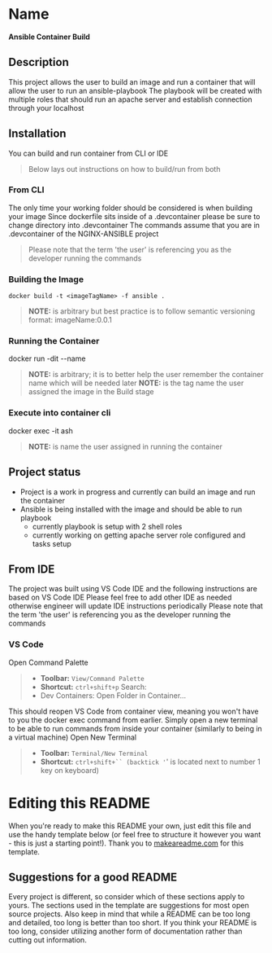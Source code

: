 # Name
**Ansible Container Build**

## Description
This project allows the user to build an image and run a container that will allow the user to run an ansible-playbook
The playbook will be created with multiple roles that should run an apache server and establish connection through your localhost

## Installation
You can build and run container from CLI or IDE
> Below lays out instructions on how to build/run from both

### From CLI
The only time your working folder should be considered is when building your image
Since dockerfile sits inside of a .devcontainer please be sure to change directory into .devcontainer
The commands assume that you are in .devcontainer of the NGINX-ANSIBLE project
> Please note that the term 'the user' is referencing you as the developer running the commands

### Building the Image
`docker build -t <imageTagName> -f ansible .` 
> **NOTE:** <imageTagName> is arbitrary but best practice is to follow semantic versioning format: imageName:0.0.1

### Running the Container
docker run -dit --name <containerName> <imageTagName>
> **NOTE:** <containerName> is arbitrary; it is to better help the user remember the container name which will be needed later
> **NOTE:** <imageTagName> is the tag name the user assigned the image in the Build stage

### Execute into container cli
docker exec -it <containerName> ash
> **NOTE:** <containerName> is name the user assigned in running the container

## Project status
- Project is a work in progress and currently can build an image and run the container
- Ansible is being installed with the image and should be able to run playbook
    - currently playbook is setup with 2 shell roles
    - currently working on getting apache server role configured and tasks setup

## From IDE
The project was built using VS Code IDE and the following instructions are based on VS Code IDE
Please feel free to add other IDE as needed otherwise engineer will update IDE instructions periodically
Please note that the term 'the user' is referencing you as the developer running the commands

### VS Code
Open Command Palette
> - **Toolbar:** `View/Command Palette`
> - **Shortcut:** `ctrl+shift+p`
Search:
> - Dev Containers: Open Folder in Container...

This should reopen VS Code from container view, meaning you won't have to you the docker exec command from earlier.
Simply open a new terminal to be able to run commands from inside your container (similarly to being in a virtual machine)
Open New Terminal
> - **Toolbar:** `Terminal/New Terminal`
> - **Shortcut:** `ctrl+shift+`` (backtick '`' is located next to number 1 key on keyboard)

# Editing this README
When you're ready to make this README your own, just edit this file and use the handy template below (or feel free to structure it however you want - this is just a starting point!). Thank you to [makeareadme.com](https://www.makeareadme.com/) for this template.

## Suggestions for a good README
Every project is different, so consider which of these sections apply to yours. The sections used in the template are suggestions for most open source projects. Also keep in mind that while a README can be too long and detailed, too long is better than too short. If you think your README is too long, consider utilizing another form of documentation rather than cutting out information.
